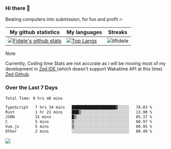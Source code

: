 ### Hi there 👋
<p>Beating computers into submission, for fun and profit 🔥</p>

|My github statistics|My languages|Streaks|
|-|-|-|
|[![Fidele's github stats](https://github-readme-stats.vercel.app/api?username=itfidele&count_private=true&show_icons=true&theme=dark&hide_title=true)](https://github.com/itfidele)|[![Top Langs](https://github-readme-stats.vercel.app/api/top-langs/?username=itfidele&show_icons=true&langs_count=8&theme=dark&layout=compact&hide_title=true)](https://github.com/itfidele)|![itfidele](https://github-readme-streak-stats.herokuapp.com/?user=itfidele&theme=dark)

> [!NOTE]  
> Currently, Coding time Stats are not accurate as i will be moving most of my development in <a href="https://zed.dev" target="_blank"> Zed IDE </a> (which doesn't support Wakatime API at this time) <a href="https://github.com/zed-industries/zed">Zed Github</a>.

### Over the Last 7 Days
<!--START_SECTION:waka-->

```txt
Total Time: 9 hrs 40 mins

TypeScript   7 hrs 34 mins   ███████████████████▓░░░░░   78.03 %
Rust         1 hr 21 mins    ███▒░░░░░░░░░░░░░░░░░░░░░   13.90 %
JSON         31 mins         █▒░░░░░░░░░░░░░░░░░░░░░░░   05.37 %
C            5 mins          ▒░░░░░░░░░░░░░░░░░░░░░░░░   00.97 %
Vue.js       5 mins          ▒░░░░░░░░░░░░░░░░░░░░░░░░   00.95 %
Other        2 mins          ░░░░░░░░░░░░░░░░░░░░░░░░░   00.49 %
```

<!--END_SECTION:waka-->



![](https://komarev.com/ghpvc/?username=itfidele)
